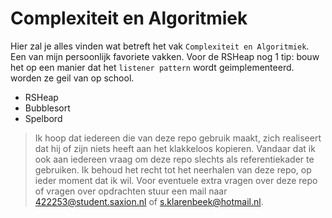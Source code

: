 # Complexiteit en Algoritmiek


Hier zal je alles vinden wat betreft het vak `Complexiteit en Algoritmiek`. Een van mijn persoonlijk favoriete vakken. 
Voor de RSHeap nog 1 tip: bouw het op een manier dat het `listener pattern` wordt geimplementeerd. worden ze geil van op school.

  - RSHeap
  - Bubblesort
  - Spelbord

> Ik hoop dat iedereen die van deze repo gebruik maakt,
> zich realiseert dat hij of zijn niets heeft aan het
> klakkeloos kopieren. Vandaar dat ik ook aan iedereen
> vraag om deze repo slechts als referentiekader te gebruiken. Ik behoud het recht tot het neerhalen van deze repo, op ieder moment dat ik wil. Voor eventuele extra vragen over deze repo of vragen over opdrachten stuur een mail naar 422253@student.saxion.nl of s.klarenbeek@hotmail.nl.
